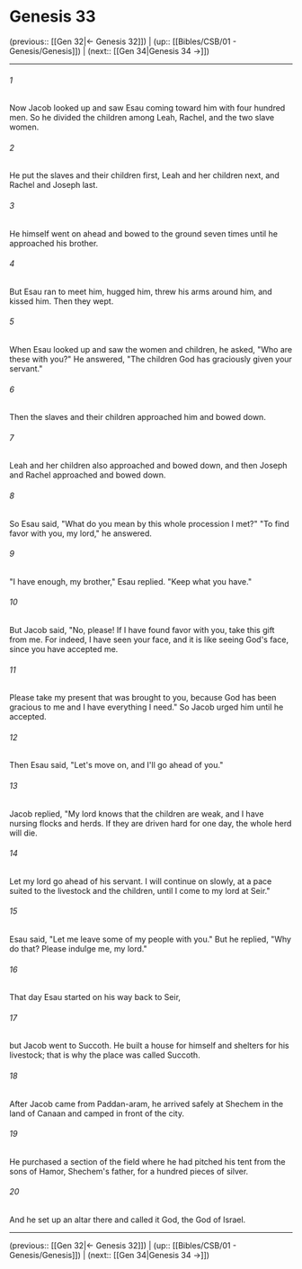 # Genesis 33

(previous:: [[Gen 32|← Genesis 32]]) | (up:: [[Bibles/CSB/01 - Genesis/Genesis]]) | (next:: [[Gen 34|Genesis 34 →]])

***


###### 1 
Now Jacob looked up and saw Esau coming toward him with four hundred men. So he divided the children among Leah, Rachel, and the two slave women. 

###### 2 
He put the slaves and their children first, Leah and her children next, and Rachel and Joseph last. 

###### 3 
He himself went on ahead and bowed to the ground seven times until he approached his brother. 

###### 4 
But Esau ran to meet him, hugged him, threw his arms around him, and kissed him. Then they wept. 

###### 5 
When Esau looked up and saw the women and children, he asked, "Who are these with you?" He answered, "The children God has graciously given your servant." 

###### 6 
Then the slaves and their children approached him and bowed down. 

###### 7 
Leah and her children also approached and bowed down, and then Joseph and Rachel approached and bowed down. 

###### 8 
So Esau said, "What do you mean by this whole procession I met?" "To find favor with you, my lord," he answered. 

###### 9 
"I have enough, my brother," Esau replied. "Keep what you have." 

###### 10 
But Jacob said, "No, please! If I have found favor with you, take this gift from me. For indeed, I have seen your face, and it is like seeing God's face, since you have accepted me. 

###### 11 
Please take my present that was brought to you, because God has been gracious to me and I have everything I need." So Jacob urged him until he accepted. 

###### 12 
Then Esau said, "Let's move on, and I'll go ahead of you." 

###### 13 
Jacob replied, "My lord knows that the children are weak, and I have nursing flocks and herds. If they are driven hard for one day, the whole herd will die. 

###### 14 
Let my lord go ahead of his servant. I will continue on slowly, at a pace suited to the livestock and the children, until I come to my lord at Seir." 

###### 15 
Esau said, "Let me leave some of my people with you." But he replied, "Why do that? Please indulge me, my lord." 

###### 16 
That day Esau started on his way back to Seir, 

###### 17 
but Jacob went to Succoth. He built a house for himself and shelters for his livestock; that is why the place was called Succoth. 

###### 18 
After Jacob came from Paddan-aram, he arrived safely at Shechem in the land of Canaan and camped in front of the city. 

###### 19 
He purchased a section of the field where he had pitched his tent from the sons of Hamor, Shechem's father, for a hundred pieces of silver. 

###### 20 
And he set up an altar there and called it God, the God of Israel.

***

(previous:: [[Gen 32|← Genesis 32]]) | (up:: [[Bibles/CSB/01 - Genesis/Genesis]]) | (next:: [[Gen 34|Genesis 34 →]])
